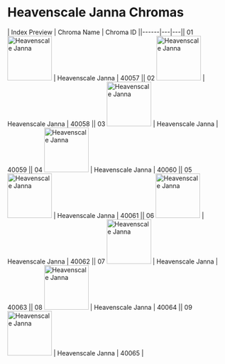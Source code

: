 # Heavenscale Janna Chromas

| Index  Preview | Chroma Name | Chroma ID ||------|---|---|| 01  <img src='https://raw.communitydragon.org/latest/plugins/rcp-be-lol-game-data/global/default/v1/champion-chroma-images/40/40057.png' alt='Heavenscale Janna' width='100'> | Heavenscale Janna | 40057 || 02  <img src='https://raw.communitydragon.org/latest/plugins/rcp-be-lol-game-data/global/default/v1/champion-chroma-images/40/40058.png' alt='Heavenscale Janna' width='100'> | Heavenscale Janna | 40058 || 03  <img src='https://raw.communitydragon.org/latest/plugins/rcp-be-lol-game-data/global/default/v1/champion-chroma-images/40/40059.png' alt='Heavenscale Janna' width='100'> | Heavenscale Janna | 40059 || 04  <img src='https://raw.communitydragon.org/latest/plugins/rcp-be-lol-game-data/global/default/v1/champion-chroma-images/40/40060.png' alt='Heavenscale Janna' width='100'> | Heavenscale Janna | 40060 || 05  <img src='https://raw.communitydragon.org/latest/plugins/rcp-be-lol-game-data/global/default/v1/champion-chroma-images/40/40061.png' alt='Heavenscale Janna' width='100'> | Heavenscale Janna | 40061 || 06  <img src='https://raw.communitydragon.org/latest/plugins/rcp-be-lol-game-data/global/default/v1/champion-chroma-images/40/40062.png' alt='Heavenscale Janna' width='100'> | Heavenscale Janna | 40062 || 07  <img src='https://raw.communitydragon.org/latest/plugins/rcp-be-lol-game-data/global/default/v1/champion-chroma-images/40/40063.png' alt='Heavenscale Janna' width='100'> | Heavenscale Janna | 40063 || 08  <img src='https://raw.communitydragon.org/latest/plugins/rcp-be-lol-game-data/global/default/v1/champion-chroma-images/40/40064.png' alt='Heavenscale Janna' width='100'> | Heavenscale Janna | 40064 || 09  <img src='https://raw.communitydragon.org/latest/plugins/rcp-be-lol-game-data/global/default/v1/champion-chroma-images/40/40065.png' alt='Heavenscale Janna' width='100'> | Heavenscale Janna | 40065 |